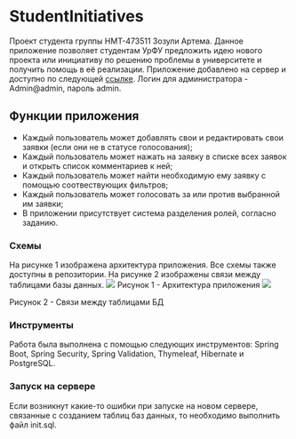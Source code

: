 # StudentInitiatives
Проект студента группы НМТ-473511 Зозули Артема.
Данное приложение позволяет студентам УрФУ предложить идею нового проекта или инициативу по решению проблемы в университете и получить помощь в её реализации. 
Приложение добавлено на сервер и доступно по следующей [ссылке](http://130.193.45.112/).
Логин для администратора - Admin@admin, пароль admin.
## Функции приложения
- Каждый пользователь может добавлять свои и редактировать свои заявки (если они не в статусе голосования);
- Каждый  пользователь может нажать на заявку в списке всех заявок и открыть список комментариев к ней;
- Каждый пользователь может найти необходимую ему заявку с помощью соотвествующих фильтров;
- Каждый пользователь может голосовать за или против выбранной им заявки;
- В приложении присутствует система разделения ролей, согласно заданию.
### Схемы
На рисунке 1 изображена архитектура приложения. Все схемы также доступны в репозитории. На рисунке 2 изображены связи между таблицами базы данных.
![](https://raw.githubusercontent.com/Br0adSky/studentInitiatives/main/src/%D0%92%D0%B7%D0%B0%D0%B8%D0%BC%D0%BE%D0%B4%D0%B5%D0%B9%D1%81%D1%82%D0%B2%D0%B8%D0%B5%20%D0%BA%D0%BB%D0%B0%D1%81%D1%81%D0%BE%D0%B2.png)
Рисунок 1 - Архитектура приложения
![](https://raw.githubusercontent.com/Br0adSky/studentInitiatives/main/entitys.png)

Рисунок 2 - Связи между таблицами БД
### Инструменты
Работа была выполнена с помощью следующих инструментов: Spring Boot, Spring Security, Spring Validation, Thymeleaf, Hibernate и PostgreSQL.
### Запуск на сервере
Если возникнут какие-то ошибки при запуске на новом сервере, связанные с созданием таблиц баз данных, то необходимо выполнить файл init.sql.
